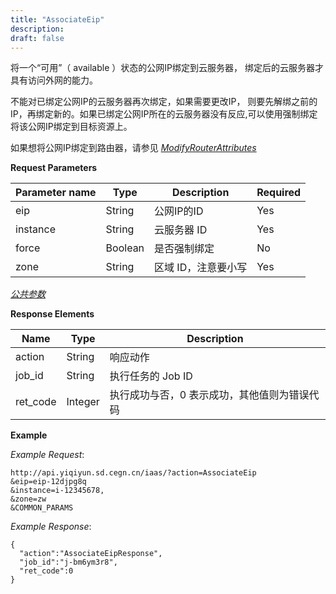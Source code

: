 ```yaml
---
title: "AssociateEip"
description: 
draft: false
---
```




将一个“可用”（ available ）状态的公网IP绑定到云服务器， 绑定后的云服务器才具有访问外网的能力。

不能对已绑定公网IP的云服务器再次绑定，如果需要更改IP， 则要先解绑之前的IP，再绑定新的。如果已绑定公网IP所在的云服务器没有反应,可以使用强制绑定
将该公网IP绑定到目标资源上。

如果想将公网IP绑定到路由器，请参见 [_ModifyRouterAttributes_](../../router/modify_router_attributes/)

**Request Parameters**

| Parameter name | Type | Description | Required |
| --- | --- | --- | --- |
| eip | String | 公网IP的ID | Yes |
| instance | String | 云服务器 ID | Yes |
| force | Boolean | 是否强制绑定 | No |
| zone | String | 区域 ID，注意要小写 | Yes |

[_公共参数_](../../../parameters/)

**Response Elements**

| Name | Type | Description |
| --- | --- | --- |
| action | String | 响应动作 |
| job_id | String | 执行任务的 Job ID |
| ret_code | Integer | 执行成功与否，0 表示成功，其他值则为错误代码 |

**Example**

_Example Request_:

```
http://api.yiqiyun.sd.cegn.cn/iaas/?action=AssociateEip
&eip=eip-12djpg8q
&instance=i-12345678,
&zone=zw
&COMMON_PARAMS
```

_Example Response_:

```
{
  "action":"AssociateEipResponse",
  "job_id":"j-bm6ym3r8",
  "ret_code":0
}
```
